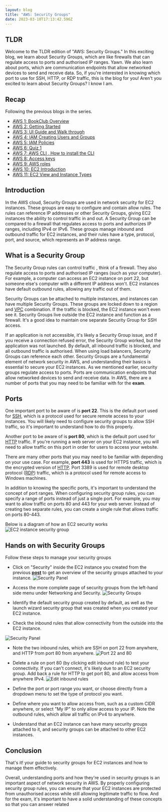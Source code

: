 ```yaml
---
layout: blog
title: "AWS: Security Groups"
date: 2023-03-10T17:13:42.596Z
---
```


## TLDR

Welcome to the TLDR edition of "AWS: Security Groups." In this exciting blog, we learn about Security Groups, which are like firewalls that can regulate access to ports and authorised IP ranges. Yawn. We also learn about ports, which are communication endpoints that allow networked devices to send and receive data. So, if you're interested in knowing which port to use for SSH, HTTP, or RDP traffic, this is the blog for you! Aren't you excited to learn about Security Groups? I know I am.

## Recap

Following the previous blogs in the series.

- [AWS 1: BookClub Overview](https://magicishaqblog.netlify.app/aws/)
- [AWS 2: Getting Started](https://magicishaqblog.netlify.app/2023-01-23-aws-2-getting-started/)
- [AWS 3: UI Guide and Walk through](https://magicishaqblog.netlify.app/2023-01-27-aws-3-UI-guide-and-walkthrough)
- [AWS 4: IAM Creating Users and Groups](https://magicishaqblog.netlify.app/2023-01-28-aws-4-IAM)
- [AWS 5: IAM Policies](https://magicishaqblog.netlify.app/2023-02-03-aws-5-IAM-polices)
- [AWS 6: Quiz 1 ](https://magicishaqblog.netlify.app/aws-quiz-one)
- [AWS 7: AWS CLI , How to install the CLI](https://magicishaqblog.netlify.app/2023-10-03-aws-7-cli)
- [AWS 8: Access keys](https://magicishaqblog.netlify.app/2023-10-03-aws-8-access-keys)
- [AWS 9: AWS roles](https://magicishaqblog.netlify.app/2023-02-17-aws-9-roles)
- [AWS 10: EC2 Introduction](https://magicishaqblog.netlify.app/2023-02-24-aws-10-EC2/)
- [AWS 11: EC2 View and Instance Types](https://magicishaqblog.netlify.app/2023-03-03-aws-11-EC2-View-and-instance-types/)

## Introduction

In the AWS cloud, Security Groups are used in network security for EC2 instances. These groups are easy to configure and contain allow rules. The rules can reference IP addresses or other Security Groups, giving EC2 instances the ability to control traffic in and out. A Security Group can be compared to a firewall that regulates access to ports and authorizes IP ranges, including IPv4 or IPv6. These groups manage inbound and outbound traffic for EC2 instances, and their rules have a type, protocol, port, and source, which represents an IP address range.

## What is a Security Group

The Security Group rules can control traffic , think of a firewall. They also regulate access to ports and authorised IP ranges (such as your computer). For example, a computer can access an EC2 instance on port 22, but someone else's computer with a different IP address won't. EC2 instances have default outbound rules, allowing any traffic out of them.

Security Groups can be attached to multiple instances, and instances can have multiple Security Groups. These groups are locked down to a region and [VPC](https://docs.aws.amazon.com/vpc/latest/userguide/what-is-amazon-vpc.html) combination. If the traffic is blocked, the EC2 instance won't even see it. Security Groups live outside the EC2 instance and function as a firewall. It's a good idea to maintain one separate Security Group for SSH access.

If an application is not accessible, it's likely a Security Group issue, and if you receive a connection refused error, the Security Group worked, but the application was not launched. By default, all inbound traffic is blocked, and all outbound traffic is authorised. When using load balancers, Security Groups can reference each other. Security Groups are a fundamental element of network security in AWS, and understanding their basics is essential to secure your EC2 instances.
As we mentioned earlier, security groups regulate access to ports. Ports are communication endpoints that allow networked devices to send and receive data. In AWS, there are a number of ports that you may need to be familiar with for the **exam**.

## Ports

One important port to be aware of is **port 22**. This is the default port used for [SSH](https://simple.wikipedia.org/wiki/Secure_Shell), which is a protocol used for secure remote access to your instances. You will likely need to configure security groups to allow SSH traffic, so it's important to understand how to do this properly.

Another port to be aware of is **port 80**, which is the default port used for [HTTP](https://simple.wikipedia.org/wiki/Hypertext_Transfer_Protocol) traffic. If you're running a web server on your EC2 instance, you will need to allow traffic on this port in order for users to access your website.

There are many other ports that you may need to be familiar with depending on your use case. For example, **port 443** is used for HTTPS traffic, which is the encrypted version of [HTTP](https://simple.wikipedia.org/wiki/Hypertext_Transfer_Protocol). Port 3389 is used for remote desktop protocol ([RDP](https://en.wikipedia.org/wiki/Remote_Desktop_Protocol)) traffic, which is a protocol used for remote access to Windows machines.

In addition to knowing the specific ports, it's important to understand the concept of port ranges. When configuring security group rules, you can specify a range of ports instead of just a single port. For example, you may want to allow traffic on ports 80 and 443 for your web server. Instead of creating two separate rules, you can create a single rule that allows traffic on ports 80-443.

Below is a diagram of how an EC2 security works
![EC2 instance security group](/blog/src/images/sg-1.png)

## Hands on with Security Groups

Follow these steps to manage your security groups

- Click on "Security" inside the EC2 instance you created from the previous **[post](https://magicishaqblog.netlify.app/2023-03-03-aws-11-EC2-View-and-instance-types/)** to get an overview of the security groups attached to your instance.
  ![Security Panel](/blog/src/images/sg-2.png)

- Access the more complete page of security groups from the left-hand side menu under Networking and Security.
  ![Security Groups](/blog/src/images/sg-3.png)

- Identify the default security group created by default, as well as the launch wizard security group that was created when you created your EC2 instance.

- Check the inbound rules that allow connectivity from the outside into the EC2 instance.

![Security Panel](/blog/src/images/sg-4.png)

- Note the two inbound rules, which are SSH on port 22 from anywhere, and HTTP from port 80 from anywhere.
  ![Port 22 and 80](/blog/src/images/sg-5.png)

- Delete a rule on port 80 (by clicking edit inbound rule) to test your connectivity. If you can't connect, it's likely due to an EC2 security group.
  Add back a rule for HTTP to get port 80, and allow access from anywhere IPv4.
  ![Edit inbound rules ](/blog/src/images/sg-6.png)

- Define the port or port range you want, or choose directly from a dropdown menu to set the type of protocol you want.
- Define where you want to allow access from, such as a custom CIDR anywhere, or select "My IP" to only allow access to your IP.
  Note the outbound rules, which allow all traffic on IPv4 to anywhere.
- Understand that an EC2 instance can have many security groups attached to it, and security groups can be attached to other EC2 instances.

## Conclusion

That's it! your guide to security groups for EC2 instances and how to manage them effectively.

Overall, understanding ports and how they're used in security groups is an important aspect of network security in AWS. By properly configuring security group rules, you can ensure that your EC2 instances are protected from unauthorised access while still allowing legitimate traffic to flow. And for the exam, it's important to have a solid understanding of these concepts so that you can answer related
